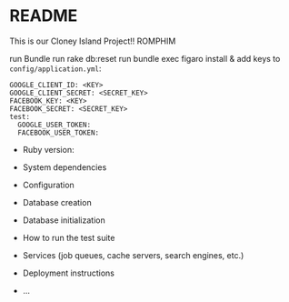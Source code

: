 # README

This is our Cloney Island Project!! ROMPHIM

run Bundle
run rake db:reset
run bundle exec figaro install & add keys to `config/application.yml`:
```  
GOOGLE_CLIENT_ID: <KEY>
GOOGLE_CLIENT_SECRET: <SECRET_KEY>
FACEBOOK_KEY: <KEY>
FACEBOOK_SECRET: <SECRET_KEY>
test:
  GOOGLE_USER_TOKEN:
  FACEBOOK_USER_TOKEN:
```
  

* Ruby version: 

* System dependencies

* Configuration

* Database creation

* Database initialization

* How to run the test suite

* Services (job queues, cache servers, search engines, etc.)

* Deployment instructions

* ...
